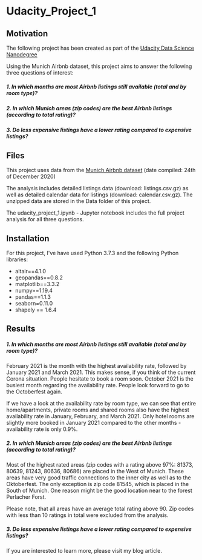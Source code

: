 # Udacity_Project_1


## Motivation

The following project has been created as part of the [Udacity Data Science Nanodegree](https://www.udacity.com/course/data-scientist-nanodegree--nd025)

Using the Munich Airbnb dataset, this project aims to answer the following three questions of interest:

##### 1. In which months are most Airbnb listings still available (total and by room type)?
##### 2. In which Munich areas (zip codes) are the best Airbnb listings (according to total rating)?
##### 3. Do less expensive listings have a lower rating compared to expensive listings? 


## Files

This project uses data from the [Munich Airbnb dataset](http://insideairbnb.com/get-the-data.html) (date compiled: 24th of December 2020)

The analysis includes detailed listings data (download: listings.csv.gz) as well as detailed calendar data for listings (download: calendar.csv.gz). The unzipped data are stored in the Data folder of this project.

The udacity_project_1.ipynb  - Jupyter notebook includes the full project analysis for all three questions.


## Installation

For this project, I've have used Python 3.7.3 and the following Python libraries:

- altair==4.1.0
- geopandas==0.8.2
- matplotlib==3.3.2
- numpy==1.19.4
- pandas==1.1.3
- seaborn=0.11.0
- shapely == 1.6.4


## Results

##### 1. In which months are most Airbnb listings still available (total and by room type)?

February 2021 is the month with the highest availability rate, followed by January 2021 and March 2021. This makes sense, if you think of the current Corona situation.      People hesitate to book a room soon. October 2021 is the busiest month regarding the availability rate. People look forward to go to the Octoberfest again.

If we have a look at the availability rate by room type, we can see that entire home/apartments, private rooms and shared rooms also have the highest availability rate in January, February, and March 2021. Only hotel rooms are slightly more booked in January 2021 compared to the other months - availability rate is only 0.9%.


##### 2. In which Munich areas (zip codes) are the best Airbnb listings (according to total rating)?

Most of the highest rated areas (zip codes with a rating above 97%: 81373, 80639, 81243, 80636, 80686) are placed in the West of Munich. These areas have very good traffic connections to the inner city as well as to the Oktoberfest. The only exception is zip code 81545, which is placed in the South of Munich. One reason might be the good location near to the forest Perlacher Forst. 

Please note, that all areas have an average total rating above 90. Zip codes with less than 10 ratings in total were excluded from the analysis.

 
##### 3. Do less expensive listings have a lower rating compared to expensive listings? 





If you are interested to learn more, please visit my blog article.


